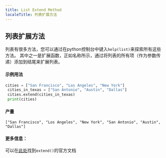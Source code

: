 ```yaml
---
title: List Extend Method
localeTitle: 列表扩展方法
---
```

## 列表扩展方法

列表有很多方法，您可以通过在python控制台中键入`help(list)`来探索所有这些方法。 其中之一是扩展函数，正如名称所示，通过将列表的所有项（作为参数传递）添加到结尾来扩展列表。

#### 示例用法

```py
cities = ["San Francisco", "Los Angeles", "New York"] 
 cities_in_texas = ["San Antonio", "Austin", "Dallas"] 
 cities.extend(cities_in_texas) 
 print(cities) 
```

#### 产量
```
["San Francisco", "Los Angeles", "New York", "San Antonio", "Austin", "Dallas"] 
```

#### 更多信息：

可以在[此处](https://docs.python.org/3.6/tutorial/datastructures.html)找到`extend()`的官方文档